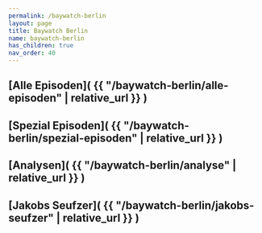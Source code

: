 ```yaml
---
permalink: /baywatch-berlin
layout: page
title: Baywatch Berlin
name: baywatch-berlin
has_children: true
nav_order: 40
---
```



## [Alle Episoden]( {{ "/baywatch-berlin/alle-episoden" | relative_url  }} )
## [Spezial Episoden]( {{ "/baywatch-berlin/spezial-episoden" | relative_url  }} )
## [Analysen]( {{ "/baywatch-berlin/analyse" | relative_url  }} )
## [Jakobs Seufzer]( {{ "/baywatch-berlin/jakobs-seufzer" | relative_url  }} )